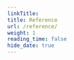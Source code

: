 ```yaml
---
linkTitle: 
title: Reference
url: /reference/
weight: 1
reading_time: false
hide_date: true
---
```


